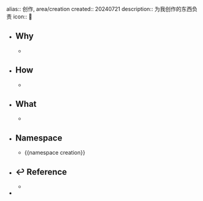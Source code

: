 alias:: 创作, area/creation
created:: 20240721
description:: 为我创作的东西负责
icon:: 📄

- ## Why
  -
- ## How
  -
- ## What
  -
- ## Namespace
  - {{namespace creation}}
- ## ↩ Reference
  -
-